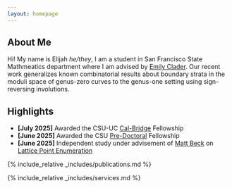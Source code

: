 ```yaml
---
layout: homepage
---
```


## About Me

Hi! My name is Elijah *he/they*, I am a student in San Francisco State Mathmeatics department where I am advised by [Emily Clader](https://sites.google.com/site/emilyclader/home). Our recent work generalizes known combinatorial results about boundary strata in the moduli space of genus-zero curves to the genus-one setting using sign-reversing involutions.

<!--- ## Research Interests !-->
## Highlights

- **[July 2025]** Awarded the CSU-UC [Cal-Bridge](https://calbridge.org/undergraduate-program/) Fellowship
- **[June 2025]** Awarded the CSU [Pre-Doctoral](https://fellowships.sfsu.edu/california-pre-doctoral-program) Fellowship
- **[June 2025]** Independent study under advisement of [Matt Beck](https://matthbeck.github.io/420.html) on [Lattice Point Enumeration](https://matthbeck.github.io/ccd.html)

{% include_relative _includes/publications.md %}

{% include_relative _includes/services.md %}
